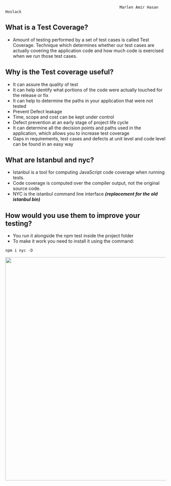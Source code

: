                                                       Marlen Amir Hasan Hoslack 
## What is a Test Coverage?

+ Amount of testing performed by a set of test cases is called Test Coverage.
Technique which determines whether our test cases are actually covering the application code and how much code is exercised when we run those test cases.

## Why is the Test coverage useful?

+ It can assure the quality of test
+ It can help identify what portions of the code were actually touched for the release or fix
+ It can help to determine the paths in your application that were not tested
+ Prevent Defect leakage
+ Time, scope and cost can be kept under control
+ Defect prevention at an early stage of project life cycle
+ It can determine all the decision points and paths used in the application, which allows you to increase test coverage
+ Gaps in requirements, test cases and defects at unit level and code level can be found in an easy way

## What are Istanbul and nyc?

+ Istanbul is a tool for computing JavaScript code coverage when running tests.
+ Code coverage is computed over the compiler output, not the original source code.
+ NYC is the istanbul command line interface **_(replacement for the old istanbul bin)_**

## How would you use them to improve your testing?

+ You run it alongside the npm test inside the project folder
+ To make it work you need to install it using the command:

`npm i nyc -D`

<img src="https://files.gitter.im/MarlenAw/VRz9/nyc.PNG" style="width: 700px;"/>
